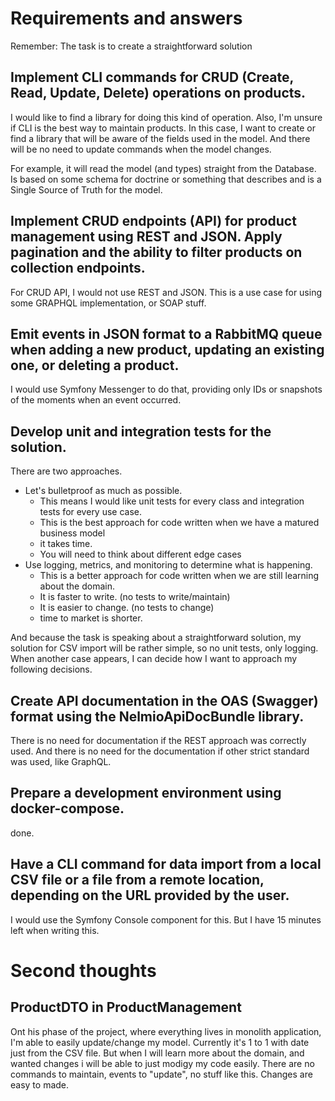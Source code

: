# Requirements and answers
Remember: The task is to create a straightforward solution

## Implement CLI commands for CRUD (Create, Read, Update, Delete) operations on products.
I would like to find a library for doing this kind of operation.
Also, I'm unsure if CLI is the best way to maintain products.
In this case, I want to create or find a library that will be aware of the fields used in the model.
And there will be no need to update commands when the model changes.

For example, it will read the model (and types) straight from the Database.
Is based on some schema for doctrine or something that describes and is a Single Source of Truth for the model.

## Implement CRUD endpoints (API) for product management using REST and JSON. Apply pagination and the ability to filter products on collection endpoints.
For CRUD API, I would not use REST and JSON.
This is a use case for using some GRAPHQL implementation,
or SOAP stuff.

## Emit events in JSON format to a RabbitMQ queue when adding a new product, updating an existing one, or deleting a product.
I would use Symfony Messenger to do that, providing only IDs or snapshots of the moments when an event occurred.

## Develop unit and integration tests for the solution.
There are two approaches.
- Let's bulletproof as much as possible.
  - This means I would like unit tests for every class and integration tests for every use case.
  - This is the best approach for code written when we have a matured business model
  - it takes time.
  - You will need to think about different edge cases
- Use logging, metrics, and monitoring to determine what is happening.
  - This is a better approach for code written when we are still learning about the domain.
  - It is faster to write. (no tests to write/maintain)
  - It is easier to change. (no tests to change)
  - time to market is shorter.

And because the task is speaking about a straightforward solution, my solution for CSV import will be rather simple, so no unit tests, only logging.
When another case appears, I can decide how I want to approach my following decisions.

## Create API documentation in the OAS (Swagger) format using the NelmioApiDocBundle library.
There is no need for documentation if the REST approach was correctly used.
And there is no need for the documentation if other strict standard was used, like GraphQL.

## Prepare a development environment using docker-compose.
done.

## Have a CLI command for data import from a local CSV file or a file from a remote location, depending on the URL provided by the user.
I would use the Symfony Console component for this. But I have 15 minutes left when writing this.

# Second thoughts

## ProductDTO in ProductManagement
Ont his phase of the project, where everything lives in monolith application, I'm able to easily update/change my model.
Currently it's 1 to 1 with date just from the CSV file. But when I will learn more about the domain, and wanted changes
i will be able to just modigy my code easily. There are no commands to maintain, events to "update", no stuff like this.
Changes are easy to made.